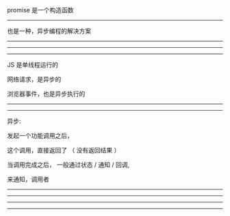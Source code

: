 promise 是一个构造函数

<hr>


也是一种，异步编程的解决方案


<hr>

<hr>



<hr>

JS 是单线程运行的


网络请求，是异步的

浏览器事件，也是异步执行的

<hr>

<hr>



异步:

发起一个功能调用之后，


这个调用，直接返回了
（ 没有返回结果 ）


当调用完成之后，
一般通过状态 / 通知 / 回调,


来通知，调用者




<hr>

<hr>



<hr>

<hr>

